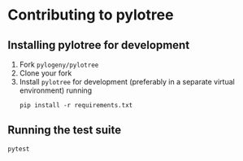 # Contributing to pylotree 

## Installing pylotree for development

1. Fork `pylogeny/pylotree`
2. Clone your fork
3. Install `pylotree` for development (preferably in a separate virtual environment) running
   ```shell script
   pip install -r requirements.txt
   ```


## Running the test suite

```shell script
pytest
```
